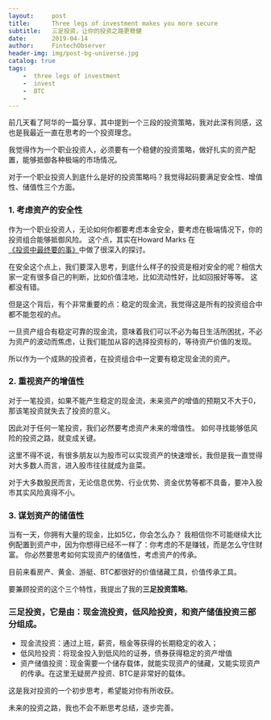 ```yaml
---
layout:     post
title:      Three legs of investment makes you more secure
subtitle:   三足投资，让你的投资之路更稳健
date:       2019-04-14
author:     FintechObserver
header-img: img/post-bg-universe.jpg
catalog: true
tags:
    -  three legs of investment
    -  invest
    -  BTC
    -  
---
```


前几天看了阿华的一篇分享，其中提到一个三段的投资策略，我对此深有同感，这也是我最近一直在思考的一个投资理念。

我觉得作为一个职业投资人，必须要有一个稳健的投资策略，做好扎实的资产配置，能够抵御各种极端的市场情况。

对于一个职业投资人到底什么是好的投资策略吗？我觉得起码要满足安全性、增值性、储值性三个方面。

### 1. 考虑资产的安全性
作为一个职业投资人，无论如何你都要考虑本金安全，要考虑在极端情况下，你的投资组合能够抵御风险。
这个点，其实在Howard Marks 在[《投资中最终要的事》](http://fintechobserver.com/2019/02/11/%E5%81%9A%E6%8A%95%E8%B5%84-%E5%BF%85%E9%A1%BB%E8%A6%81%E6%9C%89%E6%A1%86%E6%9E%B6%E4%BD%93%E7%B3%BB/)中做了很深入的探讨。

在安全这个点上，我们要深入思考，到底什么样子的投资是相对安全的呢？相信大家一定有很多自己的判断，比如价值洼地，比如流动性好，比如回报好等等。
这都没有错。

但是这个背后，有个非常重要的点：稳定的现金流，我觉得这是所有的投资组合中都不能忽视的点。

一旦资产组合有稳定可靠的现金流，意味着我们可以不必为每日生活所困扰，不必为资产的波动而焦虑，让我们能加从容的选择投资标的，等待资产价值的发现。

所以作为一个成熟的投资者，在投资组合中一定要有稳定现金流的资产。

### 2. 重视资产的增值性

对于一笔投资，如果不能产生稳定的现金流，未来资产的增值的预期又不大于0，那该笔投资就失去了投资的意义。

因此对于任何一笔投资，我们必然要考虑资产未来的增值性。
如何寻找能够低风险的投资之路，就变成关键。

这里不得不说，有很多朋友以为股市可以实现资产的快速增长，我但是我一直觉得对大多数人而言，进入股市往往就成为韭菜。

对于大多数股民而言，无论信息优势、行业优势、资金优势等都不具备，要冲入股市其实风险真得不小。

### 3. 谋划资产的储值性

当有一天，你拥有大量的现金，比如5亿，你会怎么办？
我相信你不可能继续大比例配置到资产中，因为你想得已经不一样了：你考虑的不是赚钱，而是怎么守住财富。
你必然要思考如何实现资产的储值性，考虑资产的传承。

目前来看房产、黄金、游艇、BTC都很好的价值储藏工具，价值传承工具。

要兼顾投资的这个三个特性，我提出了我的**三足投资策略**。


### 三足投资，它是由：现金流投资，低风险投资，和资产储值投资三部分组成。

- 现金流投资：通过上班，薪资，租金等获得的长期稳定的收入；
- 低风险投资：将现金投入到低风险的证券，债券获得稳定的资产增值
- 资产储值投资：现金需要一个储存载体，就能实现资产的储藏，又能实现资产的传承。在这里无疑房产投资、BTC是非常好的载体。

这是我对投资的一个初步思考，希望能对你有所收获。

未来的投资之路，我也不会不断思考总结，逐步完善。